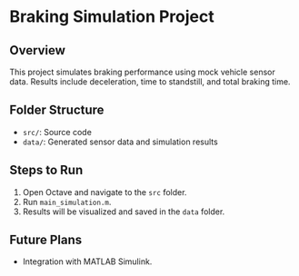 # Braking Simulation Project

## Overview
This project simulates braking performance using mock vehicle sensor data. Results include deceleration, time to standstill, and total braking time.

## Folder Structure
- `src/`: Source code
- `data/`: Generated sensor data and simulation results

## Steps to Run
1. Open Octave and navigate to the `src` folder.
2. Run `main_simulation.m`.
3. Results will be visualized and saved in the `data` folder.

## Future Plans
- Integration with MATLAB Simulink.